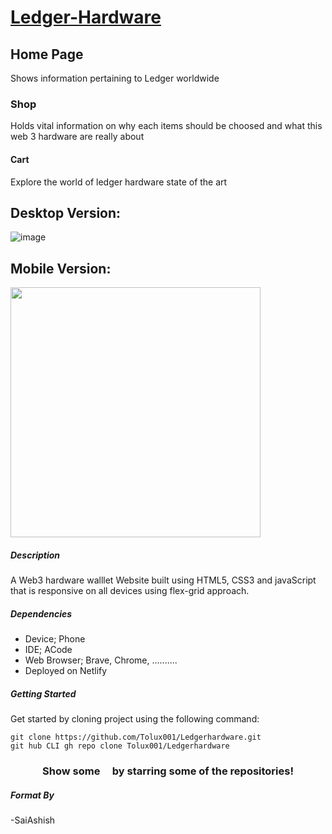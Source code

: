 # [Ledger-Hardware](https://ledgerhardwareT.netlify.app)

## Home Page

Shows information pertaining to Ledger worldwide

### Shop

Holds vital information on why each items should be choosed and what this web 3 hardware are really about

#### Cart

Explore the world of ledger hardware state of the art

## Desktop Version:

![image](https://user-images.githubusercontent.com/101353040/225628123-f95542be-2126-4178-9c0e-cb855a6a7b1e.jpg)

## Mobile Version:

<img src="https://user-images.githubusercontent.com/101353040/225630532-11db38d0-fb16-498e-a9d8-6f923bceb2e7.png" style="width:400px;"/>

##### Description

A Web3 hardware walllet Website built using HTML5, CSS3 and javaScript that is responsive on all devices using flex-grid approach.

##### Dependencies
- Device; Phone
- IDE; ACode 
- Web Browser; Brave, Chrome, ..........
- Deployed on Netlify

##### Getting Started

Get started by cloning project using the following command:
```
git clone https://github.com/Tolux001/Ledgerhardware.git
git hub CLI gh repo clone Tolux001/Ledgerhardware
```
<h3 align="center">Show some &nbsp; &nbsp; by starring some of the repositories!</h3>

##### Format By 

-SaiAshish
